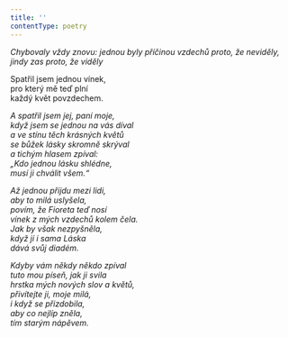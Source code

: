 ```yaml
---
title: ''
contentType: poetry
---
```


<section>

_Chybovaly vždy znovu: jednou byly příčinou vzdechů proto, že ne­viděly, jindy zas proto, že viděly_

</section>

<section>

Spatřil jsem jednou vínek,  
pro který mě teď plní  
každý květ povzdechem.

_A spatřil jsem jej, paní moje,  
když jsem se jednou na vás díval  
a ve stínu těch krásných květů  
se bůžek lásky skromně skrýval  
a tichým hlasem zpíval:  
„Kdo jednou lásku shlédne,  
musí ji chválit všem.“_

</section>

<section>

_Až jednou přijdu mezi lidi,  
aby to milá uslyšela,  
povím, že Fioreta teď nosí  
vínek z mých vzdechů kolem čela.  
Jak by však nezpyšněla,  
když jí i sama Láska  
dává svůj diadém._

</section>

<section>

_Kdyby vám někdy někdo zpíval  
tuto mou píseň, jak ji svila  
hrstka mých nových slov a květů,  
přivítejte ji, moje milá,  
i když se přizdobila,  
aby co nejlíp zněla,  
tím starým nápěvem._

</section>
